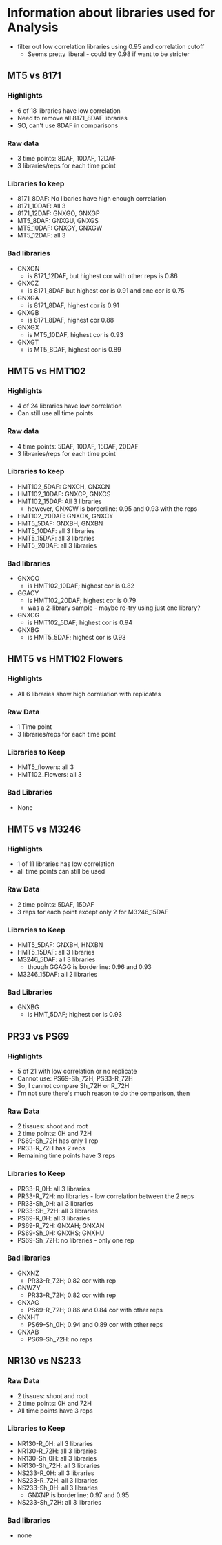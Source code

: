 # Information about libraries used for Analysis
* filter out low correlation libraries using 0.95 and correlation cutoff
  * Seems pretty liberal - could try 0.98 if want to be stricter

## MT5 vs 8171
### Highlights
* 6 of 18 libraries have low correlation
* Need to remove all 8171_8DAF libraries
* SO, can't use 8DAF in comparisons
### Raw data
* 3 time points: 8DAF, 10DAF, 12DAF
* 3 libraries/reps for each time point
### Libraries to keep
* 8171_8DAF: No libaries have high enough correlation
* 8171_10DAF: All 3
* 8171_12DAF: GNXGO, GNXGP
* MT5_8DAF: GNXGU, GNXGS
* MT5_10DAF: GNXGY, GNXGW
* MT5_12DAF: all 3
### Bad libraries
* GNXGN
  * is 8171_12DAF, but highest cor with other reps is 0.86
* GNXCZ
  * is 8171_8DAF but highest cor is 0.91 and one cor is 0.75
* GNXGA
  * is 8171_8DAF, highest cor is 0.91
* GNXGB
  * is 8171_8DAF, highest cor 0.88
* GNXGX
  * is MT5_10DAF, highest cor is 0.93
* GNXGT
  * is MT5_8DAF, highest cor is 0.89

## HMT5 vs HMT102
### Highlights
* 4 of 24 libraries have low correlation
* Can still use all time points
### Raw data
* 4 time points: 5DAF, 10DAF, 15DAF, 20DAF
* 3 libraries/reps for each time point
### Libraries to keep
* HMT102_5DAF: GNXCH, GNXCN
* HMT102_10DAF: GNXCP, GNXCS
* HMT102_15DAF: All 3 libraries
  * however, GNXCW is borderline: 0.95 and 0.93 with the reps
* HMT102_20DAF: GNXCX, GNXCY
* HMT5_5DAF: GNXBH, GNXBN
* HMT5_10DAF: all 3 libraries
* HMT5_15DAF: all 3 libraries
* HMT5_20DAF: all 3 libraries
### Bad libraries
* GNXCO
  * is HMT102_10DAF; highest cor is 0.82
* GGACY
  * is HMT102_20DAF; highest cor is 0.79
  * was a 2-library sample - maybe re-try using just one library?
* GNXCG
  * is HMT102_5DAF; highest cor is 0.94
* GNXBG
  * is HMT5_5DAF; highest cor is 0.93

## HMT5 vs HMT102 Flowers
### Highlights
* All 6 libraries show high correlation with replicates
### Raw Data
* 1 Time point
* 3 libraries/reps for each time point
### Libraries to Keep
* HMT5_flowers: all 3
* HMT102_Flowers: all 3
### Bad Libraries
* None

## HMT5 vs M3246
### Highlights
* 1 of 11 libraries has low correlation
* all time points can still be used
### Raw Data
* 2 time points: 5DAF, 15DAF
* 3 reps for each point except only 2 for M3246_15DAF
### Libraries to Keep
* HMT5_5DAF: GNXBH, HNXBN
* HMT5_15DAF: all 3 libraries
* M3246_5DAF: all 3 libraries
  * though GGAGG is borderline: 0.96 and 0.93
* M3246_15DAF: all 2 libraries
### Bad Libraries
* GNXBG
  * is HMT_5DAF; highest cor is 0.93

## PR33 vs PS69
### Highlights
* 5 of 21 with low correlation or no replicate
* Cannot use: PS69-Sh_72H; PS33-R_72H
* So, I cannot compare Sh_72H or R_72H
* I'm not sure there's much reason to do the comparison, then
### Raw Data
* 2 tissues: shoot and root
* 2 time points: 0H and 72H
* PS69-Sh_72H has only 1 rep
* PR33-R_72H has 2 reps
* Remaining time points have 3 reps
### Libraries to Keep
* PR33-R_0H: all 3 libraries
* PR33-R_72H: no libraries - low correlation between the 2 reps
* PR33-Sh_0H: all 3 libraries
* PR33-SH_72H: all 3 libraries
* PS69-R_0H: all 3 libraries
* PS69-R_72H: GNXAH; GNXAN
* PS69-Sh_0H: GNXHS; GNXHU
* PS69-Sh_72H: no libraries - only one rep
### Bad libraries
* GNXNZ
  * PR33-R_72H; 0.82 cor with rep
* GNWZY
  * PR33-R_72H; 0.82 cor with rep
* GNXAG
  * PS69-R_72H; 0.86 and 0.84 cor with other reps
* GNXHT
  * PS69-Sh_0H; 0.94 and 0.89 cor with other reps
* GNXAB
  * PS69-Sh_72H: no reps

## NR130 vs NS233
### Raw Data
* 2 tissues: shoot and root
* 2 time points: 0H and 72H
* All time points have 3 reps
### Libraries to Keep
* NR130-R_0H: all 3 libraries
* NR130-R_72H: all 3 libraries
* NR130-Sh_0H: all 3 libraries
* NR130-Sh_72H: all 3 libraries
* NS233-R_0H: all 3 libraries
* NS233-R_72H: all 3 libraries
* NS233-Sh_0H: all 3 libraries
  * GNXNP is borderline: 0.97 and 0.95
* NS233-Sh_72H: all 3 libraries 
### Bad libraries
* none


